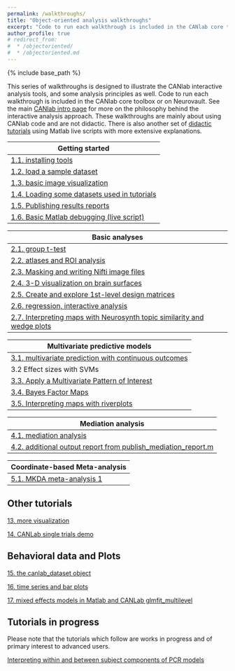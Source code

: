 ```yaml
---
permalink: /walkthroughs/
title: "Object-oriented analysis walkthroughs"
excerpt: "Code to run each walkthrough is included in the CANlab core toolbox or on Neurovault."
author_profile: true
# redirect_from:
#  * /objectoriented/
#  * /objectoriented.md
---
```

{% include base_path %}

This series of walkthroughs is designed to illustrate the CANlab interactive analysis tools, and some analysis principles as well.
Code to run each walkthrough is included in the CANlab core toolbox or on Neurovault. See the main [CANlab intro page](/) for more on the philosophy behind the interactive analysis approach. These walkthroughs are mainly about using CANlab code and are not didactic. There is also another set of [didactic tutorials](/tutorials) using Matlab live scripts with more extensive explanations.

| Getting started             
| ------------       |
| [1.1. installing tools](canlab_help_1_installing_tools/canlab_help_1_installing_tools.html)  
| [1.2. load a sample dataset](canlab_help_2_load_a_sample_dataset/canlab_help_2_load_a_sample_dataset.html)
| [1.3.  basic image visualization](canlab_help_2b_basic_image_visualization/canlab_help_2b_basic_image_visualization.html)
| [1.4.  Loading some datasets used in tutorials](canlab_help_2c_loading_datasets/canlab_help_2c_loading_datasets.html)
| [1.5.  Publishing results reports](canlab_help_2d_publish_a_report/canlab_help_2d_publish_a_report.html)
| [1.6.  Basic Matlab debugging (live script)](/tutorials/matlab/basic_matlab_debugging.mlx)

| Basic analyses             
| ------------       |
| [2.1. group t-test](canlab_help_3_voxelwise_t_test_walkthrough/canlab_help_3_voxelwise_t_test_walkthrough.html)
| [2.2. atlases and ROI analysis](canlab_help_3b_atlases_and_ROI_analysis/canlab_help_3b_atlases_and_ROI_analysis.html)
| [2.3. Masking and writing Nifti image files](canlab_help_4_masking_and_writing_nifti_files/canlab_help_4_masking_and_writing_nifti_files.html)
| [2.4. 3-D visualization on brain surfaces](canlab_help_4b_3D_visualization/canlab_help_4b_3D_visualization.html)
| [2.5. Create and explore 1st-level design matrices](first_level_design_matrix_exploration/first_level_design_matrix_exploration.html)
| [2.6. regression, interactive analysis](canlab_help_5_regression_walkthrough/canlab_help_5_regression_walkthrough.html)
| [2.7. Interpreting maps with Neurosynth topic similarity and wedge plots](neurosynth_topic_similarity_and_wedge_plot/neurosynth_topic_similarity_and_wedge_plot.html)

| Multivariate predictive models           
| ------------       |
| [3.1. multivariate prediction with continuous outcomes](canlab_help_7_multivariate_prediction_basics/canlab_help_7_multivariate_prediction_basics.html)
| 3.2  Effect sizes with SVMs
| [3.3. Apply a Multivariate Pattern of Interest](canlab_help_9_apply_a_multivariate_pattern_of_interest/canlab_help_9_apply_a_multivariate_pattern_of_interest.html)
| [3.4. Bayes Factor Maps](EmoReg_BayesFactor_walkthrough/EmoReg_BayesFactor_walkthrough.html)
| [3.5. Interpreting maps with riverplots](canlab_help_8_riverplot_cerebellar_atlas_example.m/canlab_help_8_riverplot_cerebellar_atlas_example.html)

| Mediation analysis          
| ------------       |
| [4.1. mediation analysis](mediation_example_script_1/mediation_example_script_1.html)
| [4.2. additional output report from publish_mediation_report.m](mediation_brain_sample_report/mediation_brain_results_report.html)

| Coordinate-based Meta-analysis          
| ------------       |
| [5.1. MKDA meta-analysis 1](canlab_meta_analysis_walkthrough1.m/canlab_meta_analysis_walkthrough1.html)

## Other tutorials

[13. more visualization](visualize_neuroimaging_data/visualize_neuroimaging_data.html)

[14. CANLab single trials demo](canlab_single_trials_demo/demo_norming_comparison.html)

## Behavioral data and Plots

[15. the canlab_dataset object](canlab_dataset_basic_usage/canlab_dataset_basic_usage.html)

[16. time series and bar plots](atlas_2012_behavioral_plot_example_figure/atlas_2012_behavioral_plot_example_figure.html)

[17. mixed effects models in Matlab and CANLab glmfit_multilevel](canlab_mixed_model_example/canlab_mixed_model_example.html)

## Tutorials in progress
Please note that the tutorials which follow are works in progress and of primary interest to advanced users.

[Interpreting within and between subject components of PCR models](mlpcr_demo/mlpcr_demo.html)
